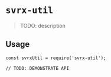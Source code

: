 # `svrx-util`

> TODO: description

## Usage

```
const svrxUtil = require('svrx-util');

// TODO: DEMONSTRATE API
```
